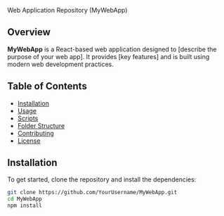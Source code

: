 Web Application Repository (MyWebApp)

## Overview

**MyWebApp** is a React-based web application designed to [describe the purpose of your web app]. It provides [key features] and is built using modern web development practices.

## Table of Contents

- [Installation](#installation)
- [Usage](#usage)
- [Scripts](#scripts)
- [Folder Structure](#folder-structure)
- [Contributing](#contributing)
- [License](#license)

## Installation

To get started, clone the repository and install the dependencies:

```bash
git clone https://github.com/YourUsername/MyWebApp.git
cd MyWebApp
npm install
